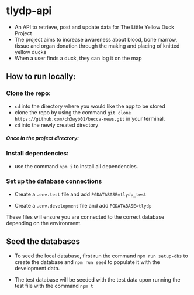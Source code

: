 # tlydp-api
- An API to retrieve, post and update data for The Little Yellow Duck Project
- The project aims to increase awareness about blood, bone marrow, tissue and organ donation through the making and placing of knitted yellow ducks
- When a user finds a duck, they can log it on the map

## How to run locally:

### Clone the repo:
- `cd` into the directory where you would like the app to be stored
- clone the repo by using the command `git clone https://github.com/ch3wyb01/becca-news.git` in your terminal.
- `cd` into the newly created directory

#### *Once in the project directory:*

### Install dependencies:
- use the command `npm i` to install all dependencies.

### Set up the database connections
- Create a `.env.test` file and add `PGDATABASE=tlydp_test`

- Create a `.env.development` file and add `PGDATABASE=tlydp`

These files will ensure you are connected to the correct database depending on the environment.

## Seed the databases
- To seed the local database, first run the command `npm run setup-dbs` to create the database and `npm run seed` to populate it with the development data.

- The test database will be seeded with the test data upon running the test file with the command `npm t`
